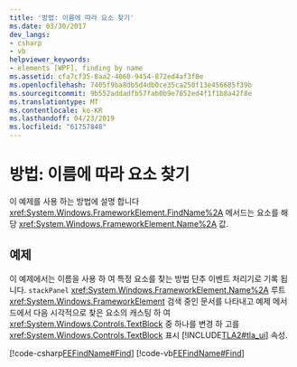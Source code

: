 ```yaml
---
title: '방법: 이름에 따라 요소 찾기'
ms.date: 03/30/2017
dev_langs:
- csharp
- vb
helpviewer_keywords:
- elements [WPF], finding by name
ms.assetid: cfa7cf35-8aa2-4060-9454-872ed4af3f0e
ms.openlocfilehash: 7405f9ba8db5d4db0ce35ca250f13e456685f39b
ms.sourcegitcommit: 9b552addadfb57fab0b9e7852ed4f1f1b8a42f8e
ms.translationtype: MT
ms.contentlocale: ko-KR
ms.lasthandoff: 04/23/2019
ms.locfileid: "61757848"
---
```

# <a name="how-to-find-an-element-by-its-name"></a>방법: 이름에 따라 요소 찾기
이 예제를 사용 하는 방법에 설명 합니다 <xref:System.Windows.FrameworkElement.FindName%2A> 메서드는 요소를 해당 <xref:System.Windows.FrameworkElement.Name%2A> 값.  
  
## <a name="example"></a>예제  
 이 예제에서는 이름을 사용 하 여 특정 요소를 찾는 방법 단추 이벤트 처리기로 기록 됩니다. `stackPanel` <xref:System.Windows.FrameworkElement.Name%2A> 루트 <xref:System.Windows.FrameworkElement> 검색 중인 문서를 나타내고 예제 메서드에서 다음 시각적으로 찾은 요소의 캐스팅 하 여 <xref:System.Windows.Controls.TextBlock> 중 하나를 변경 하 고를 <xref:System.Windows.Controls.TextBlock> 표시 [!INCLUDE[TLA2#tla_ui](../../../../includes/tla2sharptla-ui-md.md)] 속성.  
  
 [!code-csharp[FEFindName#Find](~/samples/snippets/csharp/VS_Snippets_Wpf/FEFindName/CSharp/default.xaml.cs#find)]
 [!code-vb[FEFindName#Find](~/samples/snippets/visualbasic/VS_Snippets_Wpf/FEFindName/VisualBasic/default.xaml.vb#find)]
